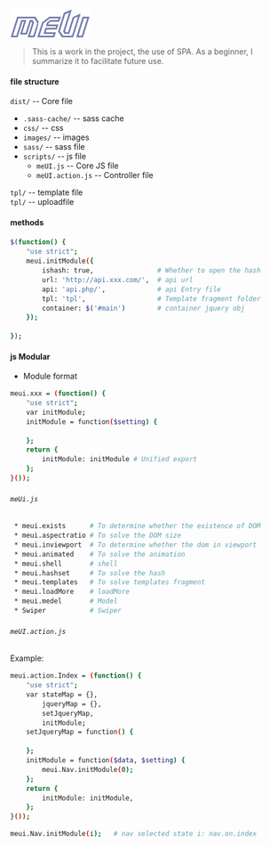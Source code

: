 ![Alt text](uploadfile/logo.png)
> This is a work in the project, the use of SPA. As a beginner, I summarize it to facilitate future use.

#### file structure  
`dist/` -- Core file
* `.sass-cache/` -- sass cache
* `css/` -- css
* `images/` -- images
* `sass/` -- sass file
* `scripts/` -- js file
  + `meUI.js` -- Core JS file
  + `meUI.action.js` -- Controller file  

`tpl/` -- template file  
`tpl/` -- uploadfile

#### methods

```sh
$(function() {
    "use strict";
    meui.initModule({
        ishash: true,                # Whether to open the hash
        url: 'http://api.xxx.com/',  # api url  
        api: 'api.php/',             # api Entry file
        tpl: 'tpl',                  # Template fragment folder
        container: $('#main')        # container jquery obj
    });

});
```

#### js Modular
* Module format
```sh
meui.xxx = (function() {
    "use strict";
    var initModule;
    initModule = function($setting) {

    };
    return {
        initModule: initModule # Unified export
    };
}());
```

###### `meUi.js`

```sh
 * meui.exists      # To determine whether the existence of DOM
 * meui.aspectratio # To solve the DOM size
 * meui.inviewport  # To determine whether the dom in viewport
 * meui.animated    # To solve the animation
 * meui.shell       # shell
 * meui.hashset     # To solve the hash
 * meui.templates   # To solve templates fragment
 * meui.loadMore    # loadMore
 * meui.medel       # Model
 * Swiper           # Swiper
```

###### `meUI.action.js`
Example:
```sh
meui.action.Index = (function() {
    "use strict";
    var stateMap = {},
        jqueryMap = {},
        setJqueryMap,
        initModule;
    setJqueryMap = function() {

    };
    initModule = function($data, $setting) {
        meui.Nav.initModule(0);
    };
    return {
        initModule: initModule,
    };
}());
```
```sh
meui.Nav.initModule(i);   # nav selected state i: nav.on.index
```
